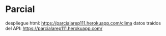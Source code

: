 # Parcial

despliegue
html: https://parcialarep111.herokuapp.com/clima
datos traidos del API: https://parcialarep111.herokuapp.com/
